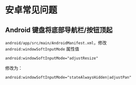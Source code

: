 # 安卓常见问题

## Android 键盘将底部导航栏/按钮顶起

`android/app/src/main/AndroidManifest.xml`，修改`android:windowSoftInputMode` 属性值

```
android:windowSoftInputMode="adjustResize"
```

修改为：

```
android:windowSoftInputMode="stateAlwaysHidden|adjustPan"
```

